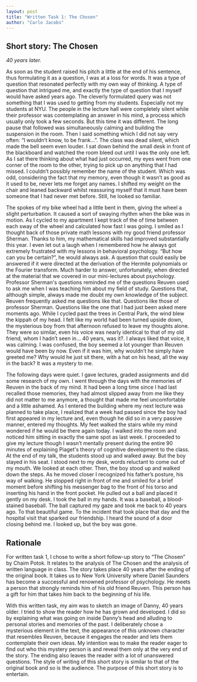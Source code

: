```yaml
---
layout: post
title: "Written Task 1: The Chosen"
author: "Carlo Jacobs"
---
```


## Short story: The Chosen

_40 years later._

As soon as the student raised his pitch a little at the end of his sentence, thus formulating it as a question, I was at a loss for words. It was a type of question that resonated perfectly with my own way of thinking. A type of question that intrigued me, and exactly the type of question that I myself would have asked years ago. The cleverly formulated query was not something that I was used to getting from my students. Especially not my students at NYU. The people in the lecture hall were completely silent while their professor was contemplating an answer in his mind, a process which usually only took a few seconds. But this time it was different. The long pause that followed was simultaneously calming and building the suspension in the room. Then I said something which I did not say very often: “I wouldn’t know, to be frank…”. The class was dead silent, which made the bell seem even louder. I sat down behind the small desk in front of the blackboard and watched the room bleed out until I was the only one left. As I sat there thinking about what had just occurred, my eyes went from one corner of the room to the other, trying to pick up on anything that I had missed.
I couldn’t possibly remember the name of the student. Which was odd, considering the fact that my memory, even though it wasn’t as good as it used to be, never lets me forget any names. I shifted my weight on the chair and leaned backward whilst reassuring myself that it must have been someone that I had never met before. Still, he looked so familiar.

The spokes of my bike wheel had a little bent in them, giving the wheel a slight perturbation. It caused a sort of swaying rhythm when the bike was in motion. As I cycled to my apartment I kept track of the of time between each sway of the wheel and calculated how fast I was going. I smiled as I thought back of those private math lessons with my good friend professor Sherman. Thanks to him, my mathematical skills had improved substantially this year. I even let out a laugh when I remembered how he always got extremely frustrated with my lessons in behavioral psychology. “But how can you be certain?”, he would always ask. A question that could easily be answered if it were directed at the derivation of the Hermite polynomials or the Fourier transform. Much harder to answer, unfortunately, when directed at the material that we covered in our mini-lectures about psychology. Professor Sherman's questions reminded me of the questions Reuven used to ask me when I was teaching him about my field of study. Questions that, although simple, always made me doubt my own knowledge of the subject. Reuven frequently asked me questions like that. Questions like those of professor Sherman. Questions like the one that I had just been asked mere moments ago.
While I cycled past the trees in Central Park, the wind blew the kippah of my head. I felt like my world had been turned upside down, the mysterious boy from that afternoon refused to leave my thoughts alone. They were so similar, even his voice was nearly identical to that of my old friend, whom I hadn’t seen in… 40 years, was it?. I always liked that voice, it was calming. I was confused, the boy seemed a lot younger than Reuven would have been by now. Even if it was him, why wouldn’t he simply have greeted me? Why would he just sit there, with a hat on his head, all the way in the back? It was a mystery to me.

The following days were quiet. I gave lectures, graded assignments and did some research of my own. I went through the days with the memories of Reuven in the back of my mind. It had been a long time since I had last recalled those memories, they had almost slipped away from me like they did not matter to me anymore, a thought that made me feel uncomfortable and a little ashamed. As I entered the building where my next lecture was planned to take place, I realized that a week had passed since the boy had first appeared in my lecture and, even though he did so in a very passive manner, entered my thoughts. My feet walked the stairs while my mind wondered if he would be there again today. I walked into the room and noticed him sitting in exactly the same spot as last week. I proceeded to give my lecture though I wasn’t mentally present during the entire 90 minutes of explaining Piaget's theory of cognitive development to the class. At the end of my talk, the students stood up and walked away. But the boy stayed in his seat. I stood next to my desk, words reluctant to come out of my mouth. We looked at each other. Then, the boy stood up and walked down the steps. As he moved closer I recognized his father’s posture, his way of walking. He stopped right in front of me and smiled for a brief moment before shifting his messenger bag to the front of his torso and inserting his hand in the front pocket. He pulled out a ball and placed it gently on my desk. I took the ball in my hands. It was a baseball, a blood-stained baseball. The ball captured my gaze and took me back to 40 years ago. To that beautiful game. To the incident that took place that day and the hospital visit that sparked our friendship. I heard the sound of a door closing behind me. I looked up, but the boy was gone.

## Rationale

For written task 1, I chose to write a short follow-up story to “The Chosen” by Chaim Potok. It relates to the analysis of The Chosen and the analysis of written language in class. The story takes place 40 years after the ending of the original book. It takes us to New York University where Daniel Saunders has become a successful and renowned professor of psychology. He meets a person that strongly reminds him of his old friend Reuven. This person has a gift for him that takes him back to the beginning of his life.

With this written task, my aim was to sketch an image of Danny, 40 years older. I tried to show the reader how he has grown and developed. I did so by explaining what was going on inside Danny’s head and alluding to personal stories and memories of the past. I deliberately chose a mysterious element in the text, the appearance of this unknown character that resembles Reuven, because it engages the reader and lets them contemplate their own ideas. My intention was to make the reader eager to find out who this mystery person is and reveal them only at the very end of the story. The ending also leaves the reader with a lot of unanswered questions. The style of writing of this short story is similar to that of the original book and so is the audience. The purpose of this short story is to entertain.
